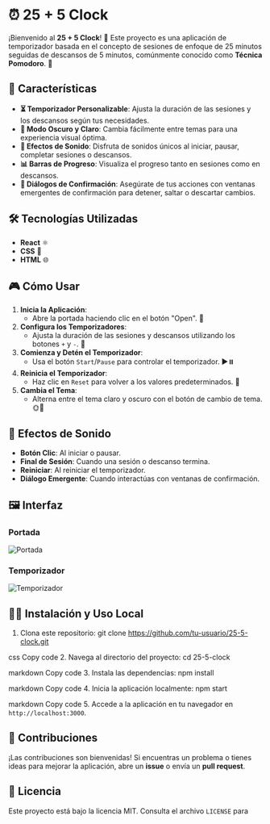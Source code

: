 # ⏰ 25 + 5 Clock

¡Bienvenido al **25 + 5 Clock**! 🎉 Este proyecto es una aplicación de temporizador basada en el concepto de sesiones de enfoque de 25 minutos seguidas de descansos de 5 minutos, comúnmente conocido como **Técnica Pomodoro**. 🍅

## 🚀 Características

- **⏳ Temporizador Personalizable**: Ajusta la duración de las sesiones y los descansos según tus necesidades.
- **🌙 Modo Oscuro y Claro**: Cambia fácilmente entre temas para una experiencia visual óptima.
- **🎵 Efectos de Sonido**: Disfruta de sonidos únicos al iniciar, pausar, completar sesiones o descansos.
- **📊 Barras de Progreso**: Visualiza el progreso tanto en sesiones como en descansos.
- **🛑 Diálogos de Confirmación**: Asegúrate de tus acciones con ventanas emergentes de confirmación para detener, saltar o descartar cambios.

## 🛠️ Tecnologías Utilizadas

- **React** ⚛️
- **CSS** 🎨
- **HTML** 🌐

## 🎮 Cómo Usar

1. **Inicia la Aplicación**:
   - Abre la portada haciendo clic en el botón "Open". 📖
2. **Configura los Temporizadores**:
   - Ajusta la duración de las sesiones y descansos utilizando los botones `+` y `-`. 🔧
3. **Comienza y Detén el Temporizador**:
   - Usa el botón `Start`/`Pause` para controlar el temporizador. ▶️⏸️
4. **Reinicia el Temporizador**:
   - Haz clic en `Reset` para volver a los valores predeterminados. 🔄
5. **Cambia el Tema**:
   - Alterna entre el tema claro y oscuro con el botón de cambio de tema. 🌞🌙

## 🎼 Efectos de Sonido

- **Botón Clic**: Al iniciar o pausar.
- **Final de Sesión**: Cuando una sesión o descanso termina.
- **Reiniciar**: Al reiniciar el temporizador.
- **Diálogo Emergente**: Cuando interactúas con ventanas de confirmación.

## 🖼️ Interfaz

### Portada
![Portada](./screenshots/cover.png)

### Temporizador
![Temporizador](./screenshots/timer.png)

## 👩‍💻 Instalación y Uso Local

1. Clona este repositorio:
git clone https://github.com/tu-usuario/25-5-clock.git

css
Copy code
2. Navega al directorio del proyecto:
cd 25-5-clock

markdown
Copy code
3. Instala las dependencias:
npm install

markdown
Copy code
4. Inicia la aplicación localmente:
npm start

markdown
Copy code
5. Accede a la aplicación en tu navegador en `http://localhost:3000`.

## 🤝 Contribuciones

¡Las contribuciones son bienvenidas! Si encuentras un problema o tienes ideas para mejorar la aplicación, abre un **issue** o envía un **pull request**.

## 📜 Licencia

Este proyecto está bajo la licencia MIT. Consulta el archivo `LICENSE` para
